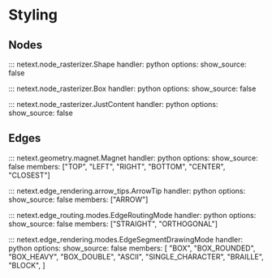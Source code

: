 # Styling

## Nodes

::: netext.node_rasterizer.Shape
    handler: python
    options:
      show_source: false


::: netext.node_rasterizer.Box
    handler: python
    options:
      show_source: false


::: netext.node_rasterizer.JustContent
    handler: python
    options:
      show_source: false

## Edges

::: netext.geometry.magnet.Magnet
    handler: python
    options:
      show_source: false
      members: ["TOP", "LEFT", "RIGHT", "BOTTOM", "CENTER", "CLOSEST"]

::: netext.edge_rendering.arrow_tips.ArrowTip
    handler: python
    options:
      show_source: false
      members: ["ARROW"]


::: netext.edge_routing.modes.EdgeRoutingMode
    handler: python
    options:
      show_source: false
      members: ["STRAIGHT", "ORTHOGONAL"]

::: netext.edge_rendering.modes.EdgeSegmentDrawingMode
    handler: python
    options:
      show_source: false
      members: [
        "BOX",
        "BOX_ROUNDED",
        "BOX_HEAVY",
        "BOX_DOUBLE",
        "ASCII",
        "SINGLE_CHARACTER",
        "BRAILLE",
        "BLOCK",
      ]
